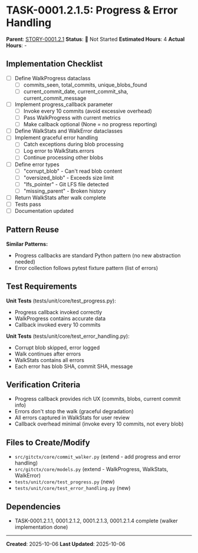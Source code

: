 # TASK-0001.2.1.5: Progress & Error Handling

**Parent**: [STORY-0001.2.1](README.md)
**Status**: 🔵 Not Started
**Estimated Hours**: 4
**Actual Hours**: -

## Implementation Checklist

- [ ] Define WalkProgress dataclass
  - [ ] commits_seen, total_commits, unique_blobs_found
  - [ ] current_commit_date, current_commit_sha, current_commit_message
- [ ] Implement progress_callback parameter
  - [ ] Invoke every 10 commits (avoid excessive overhead)
  - [ ] Pass WalkProgress with current metrics
  - [ ] Make callback optional (None = no progress reporting)
- [ ] Define WalkStats and WalkError dataclasses
- [ ] Implement graceful error handling
  - [ ] Catch exceptions during blob processing
  - [ ] Log error to WalkStats.errors
  - [ ] Continue processing other blobs
- [ ] Define error types
  - [ ] "corrupt_blob" - Can't read blob content
  - [ ] "oversized_blob" - Exceeds size limit
  - [ ] "lfs_pointer" - Git LFS file detected
  - [ ] "missing_parent" - Broken history
- [ ] Return WalkStats after walk complete
- [ ] Tests pass
- [ ] Documentation updated

## Pattern Reuse

**Similar Patterns:**
- Progress callbacks are standard Python pattern (no new abstraction needed)
- Error collection follows pytest fixture pattern (list of errors)

## Test Requirements

**Unit Tests** (tests/unit/core/test_progress.py):
- Progress callback invoked correctly
- WalkProgress contains accurate data
- Callback invoked every 10 commits

**Unit Tests** (tests/unit/core/test_error_handling.py):
- Corrupt blob skipped, error logged
- Walk continues after errors
- WalkStats contains all errors
- Each error has blob SHA, commit SHA, message

## Verification Criteria

- Progress callback provides rich UX (commits, blobs, current commit info)
- Errors don't stop the walk (graceful degradation)
- All errors captured in WalkStats for user review
- Callback overhead minimal (invoke every 10 commits, not every blob)

## Files to Create/Modify

- `src/gitctx/core/commit_walker.py` (extend - add progress and error handling)
- `src/gitctx/core/models.py` (extend - WalkProgress, WalkStats, WalkError)
- `tests/unit/core/test_progress.py` (new)
- `tests/unit/core/test_error_handling.py` (new)

## Dependencies

- TASK-0001.2.1.1, 0001.2.1.2, 0001.2.1.3, 0001.2.1.4 complete (walker implementation done)

---

**Created**: 2025-10-06
**Last Updated**: 2025-10-06
